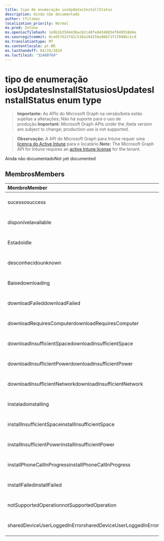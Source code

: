 ```yaml
---
title: tipo de enumeração iosUpdatesInstallStatus
description: Ainda não documentado
author: tfitzmac
localization_priority: Normal
ms.prod: Intune
ms.openlocfilehash: 1e9b1b3584436ac62c48fe84340834f849558d4e
ms.sourcegitcommit: 0ce657622f42c510a104156a96bf1f1f040bc1cd
ms.translationtype: MT
ms.contentlocale: pt-BR
ms.lasthandoff: 04/24/2019
ms.locfileid: "32460769"
---
```

# <a name="iosupdatesinstallstatus-enum-type"></a><span data-ttu-id="62ccc-103">tipo de enumeração iosUpdatesInstallStatus</span><span class="sxs-lookup"><span data-stu-id="62ccc-103">iosUpdatesInstallStatus enum type</span></span>

> <span data-ttu-id="62ccc-104">**Importante:** As APIs do Microsoft Graph na versão/beta estão sujeitas a alterações; Não há suporte para o uso de produção.</span><span class="sxs-lookup"><span data-stu-id="62ccc-104">**Important:** Microsoft Graph APIs under the /beta version are subject to change; production use is not supported.</span></span>

> <span data-ttu-id="62ccc-105">**Observação:** A API do Microsoft Graph para Intune requer uma [licença do Active Intune](https://go.microsoft.com/fwlink/?linkid=839381) para o locatário.</span><span class="sxs-lookup"><span data-stu-id="62ccc-105">**Note:** The Microsoft Graph API for Intune requires an [active Intune license](https://go.microsoft.com/fwlink/?linkid=839381) for the tenant.</span></span>

<span data-ttu-id="62ccc-106">Ainda não documentado</span><span class="sxs-lookup"><span data-stu-id="62ccc-106">Not yet documented</span></span>

## <a name="members"></a><span data-ttu-id="62ccc-107">Membros</span><span class="sxs-lookup"><span data-stu-id="62ccc-107">Members</span></span>
|<span data-ttu-id="62ccc-108">Membro</span><span class="sxs-lookup"><span data-stu-id="62ccc-108">Member</span></span>|<span data-ttu-id="62ccc-109">Valor</span><span class="sxs-lookup"><span data-stu-id="62ccc-109">Value</span></span>|<span data-ttu-id="62ccc-110">Descrição</span><span class="sxs-lookup"><span data-stu-id="62ccc-110">Description</span></span>|
|:---|:---|:---|
|<span data-ttu-id="62ccc-111">sucesso</span><span class="sxs-lookup"><span data-stu-id="62ccc-111">success</span></span>|<span data-ttu-id="62ccc-112">,0</span><span class="sxs-lookup"><span data-stu-id="62ccc-112">0</span></span>|<span data-ttu-id="62ccc-113">Ainda não documentado</span><span class="sxs-lookup"><span data-stu-id="62ccc-113">Not yet documented</span></span>|
|<span data-ttu-id="62ccc-114">disponível</span><span class="sxs-lookup"><span data-stu-id="62ccc-114">available</span></span>|<span data-ttu-id="62ccc-115">1</span><span class="sxs-lookup"><span data-stu-id="62ccc-115">1</span></span>|<span data-ttu-id="62ccc-116">Ainda não documentado</span><span class="sxs-lookup"><span data-stu-id="62ccc-116">Not yet documented</span></span>|
|<span data-ttu-id="62ccc-117">Estado</span><span class="sxs-lookup"><span data-stu-id="62ccc-117">idle</span></span>|<span data-ttu-id="62ccc-118">duas</span><span class="sxs-lookup"><span data-stu-id="62ccc-118">2</span></span>|<span data-ttu-id="62ccc-119">Ainda não documentado</span><span class="sxs-lookup"><span data-stu-id="62ccc-119">Not yet documented</span></span>|
|<span data-ttu-id="62ccc-120">desconhecido</span><span class="sxs-lookup"><span data-stu-id="62ccc-120">unknown</span></span>|<span data-ttu-id="62ccc-121">3D</span><span class="sxs-lookup"><span data-stu-id="62ccc-121">3</span></span>|<span data-ttu-id="62ccc-122">Ainda não documentado</span><span class="sxs-lookup"><span data-stu-id="62ccc-122">Not yet documented</span></span>|
|<span data-ttu-id="62ccc-123">Baixe</span><span class="sxs-lookup"><span data-stu-id="62ccc-123">downloading</span></span>|<span data-ttu-id="62ccc-124">-2016330712</span><span class="sxs-lookup"><span data-stu-id="62ccc-124">-2016330712</span></span>|<span data-ttu-id="62ccc-125">Ainda não documentado</span><span class="sxs-lookup"><span data-stu-id="62ccc-125">Not yet documented</span></span>|
|<span data-ttu-id="62ccc-126">downloadFailed</span><span class="sxs-lookup"><span data-stu-id="62ccc-126">downloadFailed</span></span>|<span data-ttu-id="62ccc-127">-2016330711</span><span class="sxs-lookup"><span data-stu-id="62ccc-127">-2016330711</span></span>|<span data-ttu-id="62ccc-128">Ainda não documentado</span><span class="sxs-lookup"><span data-stu-id="62ccc-128">Not yet documented</span></span>|
|<span data-ttu-id="62ccc-129">downloadRequiresComputer</span><span class="sxs-lookup"><span data-stu-id="62ccc-129">downloadRequiresComputer</span></span>|<span data-ttu-id="62ccc-130">-2016330710</span><span class="sxs-lookup"><span data-stu-id="62ccc-130">-2016330710</span></span>|<span data-ttu-id="62ccc-131">Ainda não documentado</span><span class="sxs-lookup"><span data-stu-id="62ccc-131">Not yet documented</span></span>|
|<span data-ttu-id="62ccc-132">downloadInsufficientSpace</span><span class="sxs-lookup"><span data-stu-id="62ccc-132">downloadInsufficientSpace</span></span>|<span data-ttu-id="62ccc-133">-2016330709</span><span class="sxs-lookup"><span data-stu-id="62ccc-133">-2016330709</span></span>|<span data-ttu-id="62ccc-134">Ainda não documentado</span><span class="sxs-lookup"><span data-stu-id="62ccc-134">Not yet documented</span></span>|
|<span data-ttu-id="62ccc-135">downloadInsufficientPower</span><span class="sxs-lookup"><span data-stu-id="62ccc-135">downloadInsufficientPower</span></span>|<span data-ttu-id="62ccc-136">-2016330708</span><span class="sxs-lookup"><span data-stu-id="62ccc-136">-2016330708</span></span>|<span data-ttu-id="62ccc-137">Ainda não documentado</span><span class="sxs-lookup"><span data-stu-id="62ccc-137">Not yet documented</span></span>|
|<span data-ttu-id="62ccc-138">downloadInsufficientNetwork</span><span class="sxs-lookup"><span data-stu-id="62ccc-138">downloadInsufficientNetwork</span></span>|<span data-ttu-id="62ccc-139">-2016330707</span><span class="sxs-lookup"><span data-stu-id="62ccc-139">-2016330707</span></span>|<span data-ttu-id="62ccc-140">Ainda não documentado</span><span class="sxs-lookup"><span data-stu-id="62ccc-140">Not yet documented</span></span>|
|<span data-ttu-id="62ccc-141">instalado</span><span class="sxs-lookup"><span data-stu-id="62ccc-141">installing</span></span>|<span data-ttu-id="62ccc-142">-2016330706</span><span class="sxs-lookup"><span data-stu-id="62ccc-142">-2016330706</span></span>|<span data-ttu-id="62ccc-143">Ainda não documentado</span><span class="sxs-lookup"><span data-stu-id="62ccc-143">Not yet documented</span></span>|
|<span data-ttu-id="62ccc-144">installInsufficientSpace</span><span class="sxs-lookup"><span data-stu-id="62ccc-144">installInsufficientSpace</span></span>|<span data-ttu-id="62ccc-145">-2016330705</span><span class="sxs-lookup"><span data-stu-id="62ccc-145">-2016330705</span></span>|<span data-ttu-id="62ccc-146">Ainda não documentado</span><span class="sxs-lookup"><span data-stu-id="62ccc-146">Not yet documented</span></span>|
|<span data-ttu-id="62ccc-147">installInsufficientPower</span><span class="sxs-lookup"><span data-stu-id="62ccc-147">installInsufficientPower</span></span>|<span data-ttu-id="62ccc-148">-2016330704</span><span class="sxs-lookup"><span data-stu-id="62ccc-148">-2016330704</span></span>|<span data-ttu-id="62ccc-149">Ainda não documentado</span><span class="sxs-lookup"><span data-stu-id="62ccc-149">Not yet documented</span></span>|
|<span data-ttu-id="62ccc-150">installPhoneCallInProgress</span><span class="sxs-lookup"><span data-stu-id="62ccc-150">installPhoneCallInProgress</span></span>|<span data-ttu-id="62ccc-151">-2016330703</span><span class="sxs-lookup"><span data-stu-id="62ccc-151">-2016330703</span></span>|<span data-ttu-id="62ccc-152">Ainda não documentado</span><span class="sxs-lookup"><span data-stu-id="62ccc-152">Not yet documented</span></span>|
|<span data-ttu-id="62ccc-153">installFailed</span><span class="sxs-lookup"><span data-stu-id="62ccc-153">installFailed</span></span>|<span data-ttu-id="62ccc-154">-2016330702</span><span class="sxs-lookup"><span data-stu-id="62ccc-154">-2016330702</span></span>|<span data-ttu-id="62ccc-155">Ainda não documentado</span><span class="sxs-lookup"><span data-stu-id="62ccc-155">Not yet documented</span></span>|
|<span data-ttu-id="62ccc-156">notSupportedOperation</span><span class="sxs-lookup"><span data-stu-id="62ccc-156">notSupportedOperation</span></span>|<span data-ttu-id="62ccc-157">-2016330701</span><span class="sxs-lookup"><span data-stu-id="62ccc-157">-2016330701</span></span>|<span data-ttu-id="62ccc-158">Ainda não documentado</span><span class="sxs-lookup"><span data-stu-id="62ccc-158">Not yet documented</span></span>|
|<span data-ttu-id="62ccc-159">sharedDeviceUserLoggedInError</span><span class="sxs-lookup"><span data-stu-id="62ccc-159">sharedDeviceUserLoggedInError</span></span>|<span data-ttu-id="62ccc-160">-2016330699</span><span class="sxs-lookup"><span data-stu-id="62ccc-160">-2016330699</span></span>|<span data-ttu-id="62ccc-161">Ainda não documentado</span><span class="sxs-lookup"><span data-stu-id="62ccc-161">Not yet documented</span></span>|





